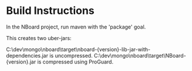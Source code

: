 Build Instructions
==================

In the NBoard project, run maven with the 'package' goal.

This creates two uber-jars:  

C:\dev\mongo\nboard\target\nboard-{version}-lib-jar-with-dependencies.jar is uncompressed.
C:\dev\mongo\nboard\target\NBoard-{version}.jar is compressed using ProGuard.